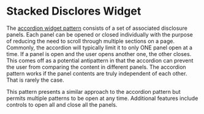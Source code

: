 # Stacked Disclores Widget
The [accordion widget pattern](https://www.w3.org/TR/wai-aria-practices-1.1/#accordion) consists of a set of associated disclosure panels. Each panel can be opened or closed individually with the purpose of reducing the need to scroll through multiple sections on a page. Commonly, the accordion will typically limit it to only ONE panel open at a time. If a panel is open and the user opens another one, the other closes. This comes off as a potential antipattern in that the accordion can prevent the user from comparing the content in different panels. The accordion pattern works if the panel contents are truly independent of each other. That is rarely the case.

This pattern presents a similar approach to the accordion pattern but permits multiple patterns to be open at any time. Additional features include controls to open all and close all the panels.
